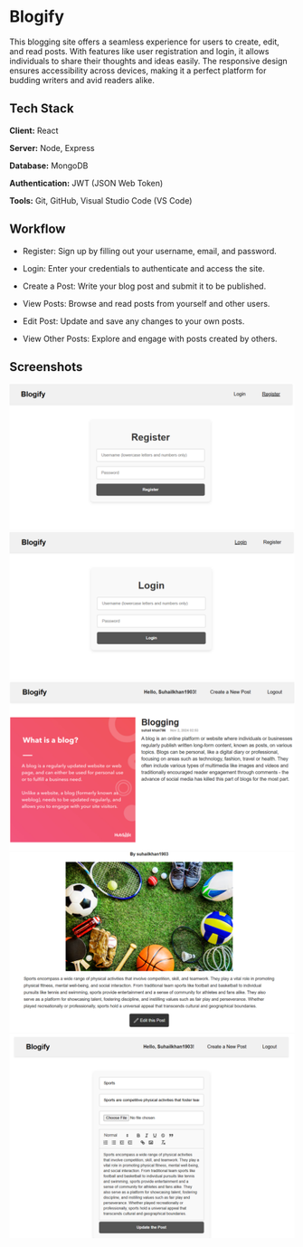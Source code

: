 # Blogify

This blogging site offers a seamless experience for users to create, edit, and read posts. With features like user registration and login, it allows individuals to share their thoughts and ideas easily. The responsive design ensures accessibility across devices, making it a perfect platform for budding writers and avid readers alike.




## Tech Stack

**Client:** React

**Server:** Node, Express

**Database:** MongoDB

**Authentication:** JWT (JSON Web Token)

**Tools:** Git, GitHub, Visual Studio Code (VS Code)






## Workflow

- Register: Sign up by filling out your username, email, and password.

- Login: Enter your credentials to authenticate and access the site.

- Create a Post: Write your blog post and submit it to be published.

- View Posts: Browse and read posts from yourself and other users.

- Edit Post: Update and save any changes to your own posts.

- View Other Posts: Explore and engage with posts created by others.




## Screenshots

![Register](https://github.com/suhail19-oss/Blogging-Site/blob/main/project%20images/Screenshot%202024-11-02%20154553.png?raw=true) 
![Login](https://github.com/suhail19-oss/Blogging-Site/blob/main/project%20images/Screenshot%202024-11-02%20154607.png?raw=true) 
![HomePage](https://github.com/suhail19-oss/Blogging-Site/blob/main/project%20images/Screenshot%202024-11-02%20154640.png?raw=true) 
![Post](https://github.com/suhail19-oss/Blogging-Site/blob/main/project%20images/Screenshot%202024-11-02%20155137.png?raw=true) 
![Edit the Post](https://github.com/suhail19-oss/Blogging-Site/blob/main/project%20images/Screenshot%202024-11-02%20155150.png?raw=true) 




